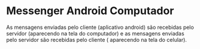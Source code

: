 # Messenger Android Computador

As mensagens enviadas pelo cliente (aplicativo android) são recebidas pelo servidor (aparecendo na tela do computador) e as mensagens enviadas pelo servidor são recebidas pelo cliente ( aparecendo na tela do celular).

